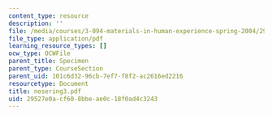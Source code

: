 ```yaml
---
content_type: resource
description: ''
file: /media/courses/3-094-materials-in-human-experience-spring-2004/29527e0acf608bbeae0c18f0ad4c3243_nosering3.pdf
file_type: application/pdf
learning_resource_types: []
ocw_type: OCWFile
parent_title: Specimen
parent_type: CourseSection
parent_uid: 101c6d32-96cb-7ef7-f8f2-ac2616ed2216
resourcetype: Document
title: nosering3.pdf
uid: 29527e0a-cf60-8bbe-ae0c-18f0ad4c3243
---
```

